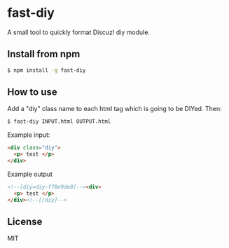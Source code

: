# fast-diy

A small tool to quickly format Discuz! diy module.   

## Install from npm

```bash
$ npm install -g fast-diy
```

## How to use
Add a "diy" class name to each html tag which is going to be DIYed. Then: 

```bash
$ fast-diy INPUT.html OUTPUT.html
```

Example input:

```html
<div class="diy">
  <p> test </p>
</div>
```

Example output

```html
<!--[diy=diy-f78e9de8]--><div>
  <p> test </p>
</div><!--[/diy]-->
```

## License
MIT
